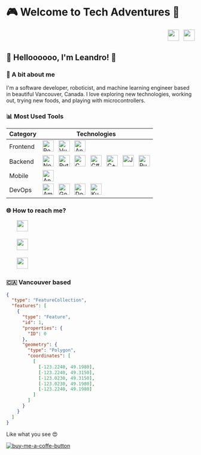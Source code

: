 # 🎮 Welcome to Tech Adventures 🐙

<div align="right">
  <a href="https://github.com/leandrofahur?tab=followers"><img src="https://img.shields.io/github/followers/leandrofahur?style=social" height="30"></a>
  &nbsp;
  <a href="https://github.com/leandrofahur"><img src="https://img.shields.io/github/stars/leandrofahur?style=social" height="30"></a>
</div>

## 👋 Helloooooo, I'm Leandro! 🐧

### 🚀 A bit about me
I'm a software developer, roboticist, and machine learning engineer based in beautiful Vancouver, Canada. I love exploring new technologies, working out, trying new foods, and playing with microcontrollers.

### 📊 Most Used Tools
 <table>
    <thead>
      <tr>
        <th>Category</th>
        <th>Technologies</th>
      </tr>
    </thead>
    <tbody>
      <tr>
        <td>Frontend</th>
        <td>                              
          <a href="https://reactjs.org/"><img src="https://img.shields.io/badge/-React-20232A?style=plastic&logo=react&logoColor=61DAFB22" alt="React" height="30"></a>
          &nbsp;
          <a href="https://vuejs.org/"><img src="https://img.shields.io/badge/-Vue.js-4FC08D?style=plastic&logo=vue.js&logoColor=61DAFB22" alt="Vue.js" height="30"></a>
          &nbsp;
          <a href="https://angular.io/"><img src="https://img.shields.io/badge/-Angular-DD0031?style=plastic&logo=angular&logoColor=61DAFB22" alt="Angular" height="30"></a>
        </td>
      </tr>
      <tr>
        <td>Backend</th>
        <td>          
            <a href="https://nodejs.org/"><img src="https://img.shields.io/badge/-Node.js-339933?style=plastic&logo=node.js&logoColor=white" alt="Node.js" height="30"></a>
            &nbsp;
            <a href="https://www.python.org/"><img src="https://img.shields.io/badge/-Python-3776AB?style=plastic&logo=python&logoColor=white" alt="Python" height="30"></a>
            &nbsp;
            <a href="https://en.wikipedia.org/wiki/C_(programming_language)"><img src="https://img.shields.io/badge/-C-A8B9CC?style=plastic&logo=c&logoColor=white" alt="C" height="30"></a>
            &nbsp;
            <a href="https://docs.microsoft.com/en-us/dotnet/csharp/"><img src="https://img.shields.io/badge/-C%23-239120?style=plastic&logo=c-sharp&logoColor=white" alt="C#" height="30"></a>
            &nbsp;
            <a href="https://www.cplusplus.com/"><img src="https://img.shields.io/badge/-C++-00599C?style=plastic&logo=c%2B%2B&logoColor=white" alt="C++" height="30"></a>
            &nbsp;
            <a href="https://www.java.com/"><img src="https://img.shields.io/badge/-Java-007396?style=plastic&logo=java&logoColor=white" alt="Java" height="30"></a>
            &nbsp;
            <a href="https://www.rust-lang.org/"><img src="https://img.shields.io/badge/-Rust-000000?style=plastic&logo=rust&logoColor=white" alt="Rust" height="30"></a>
        </td>
      </tr>
      <tr>
        <td>Mobile</th>
        <td>          
            <a href="https://developer.android.com/"><img src="https://img.shields.io/badge/-Android-3DDC84?style=plastic&logo=android&logoColor=white" alt="Android" height="30"></a>
        </td>
      </tr>
      <tr>
        <td>DevOps</th>
        <td>          
            <a href="https://aws.amazon.com/"><img src="https://img.shields.io/badge/-Amazon_AWS-232F3E?style=plastic&logo=amazonaws&logoColor=white" alt="Amazon AWS" height="30"></a>
            &nbsp;
            <a href="https://cloud.google.com/"><img src="https://img.shields.io/badge/-Google_Cloud-4285F4?style=plastic&logo=googlecloud&logoColor=white" alt="Google Cloud" height="30"></a>
            &nbsp;
            <a href="https://www.docker.com/"><img src="https://img.shields.io/badge/-Docker-2496ED?style=plastic&logo=docker&logoColor=white" alt="Docker" height="30"></a>
            &nbsp;
            <a href="https://kubernetes.io/"><img src="https://img.shields.io/badge/-Kubernetes-326CE5?style=plastic&logo=kubernetes&logoColor=white" alt="Kubernetes" height="30"></a>
        </td>
      </tr>
    </tbody>
  </table>
  
### 🌐 How to reach me?
&nbsp;&nbsp;&nbsp;&nbsp;&nbsp;&nbsp;&nbsp;<a href="https://www.linkedin.com/in/leandro-miranda-fahur-machado/"><img src="https://img.shields.io/badge/LinkedIn-blue?style=flat&logo=linkedin" height="30"></a>
<br/>
<br/>
&nbsp;&nbsp;&nbsp;&nbsp;&nbsp;&nbsp;&nbsp;<a href="https://medium.com/@tech-adventurer"><img src="https://img.shields.io/badge/Medium-12100E?style=flat&logo=medium&logoColor=white" height="30"></a>
<br/>
<br/>
&nbsp;&nbsp;&nbsp;&nbsp;&nbsp;&nbsp;&nbsp;<a href="mailto:leandrofahur@gmail.com"><img src="https://img.shields.io/badge/Email-D14836?style=flat&logo=gmail&logoColor=white" height="30"></a>


### 🇨🇦 Vancouver based
  ```geojson
  {
    "type": "FeatureCollection",
    "features": [
      {
        "type": "Feature",
        "id": 1,
        "properties": {
          "ID": 0
        },
        "geometry": {
          "type": "Polygon",
          "coordinates": [
            [
              [-123.2240, 49.1980],
              [-123.2240, 49.3150],
              [-123.0230, 49.3150],
              [-123.0230, 49.1980],
              [-123.2240, 49.1980] 
            ]
          ]
        }
      }
    ]
  }
  ```

Like what you see 😍

[![buy-me-a-coffe-button]][buy-me-a-coffe-url]

[buy-me-a-coffe-button]: https://www.buymeacoffee.com/assets/img/custom_images/yellow_img.png
[buy-me-a-coffe-url]: buymeacoffee.com/tech_adventurers

